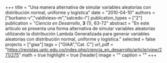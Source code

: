 +++
title = "Una manera alternativa de simular variables aleatorias con distribución normal, uniforme y logística"
date = "2010-04-10"
authors = ["burbano-v","valdivieso-m","salcedo-l"]
publication_types = ["2"]
publication = "*Ciencia en Desarrollo*, **3** (1), 63-72"
abstract = "En  este articulo se  presenta una  forma  alternativa de simular variables aleatorias  utilizando  la distribución  Lambda Generalizada para  generar variables aleatorias con distribución normal, uniforme y logística."
selected = false
projects = ["giaa"]
tags = ["GIAA","Cat. C"]
url_pdf = "https://revistas.uptc.edu.co/index.php/ciencia_en_desarrollo/article/view/271/275"
math = true
highlight = true
[header]
image = ""
caption = ""
+++

